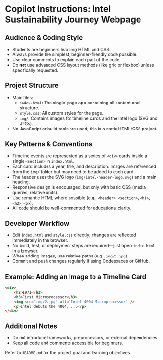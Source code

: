 
# Copilot Instructions: Intel Sustainability Journey Webpage

## Audience & Coding Style
- Students are beginners learning HTML and CSS.
- Always provide the simplest, beginner-friendly code possible.
- Use clear comments to explain each part of the code.
- Do **not** use advanced CSS layout methods (like grid or flexbox) unless specifically requested.

## Project Structure
- Main files:
	- `index.html`: The single-page app containing all content and structure.
	- `style.css`: All custom styles for the page.
	- `img/`: Contains images for timeline cards and the Intel logo (SVG and JPGs).
- No JavaScript or build tools are used; this is a static HTML/CSS project.

## Key Patterns & Conventions
- Timeline events are represented as a series of `<div>` cards inside a single `<section>` in `index.html`.
- Each card includes a year, title, and description. Images are referenced from the `img/` folder but may need to be added to each card.
- The header uses the SVG logo (`img/intel-header-logo.svg`) and a main heading.
- Responsive design is encouraged, but only with basic CSS (media queries, relative units).
- Use semantic HTML where possible (e.g., `<header>`, `<section>`, `<h1>`, `<h2>`, `<p>`).
- All code should be well-commented for educational clarity.

## Developer Workflow
- Edit `index.html` and `style.css` directly; changes are reflected immediately in the browser.
- No build, test, or deployment steps are required—just open `index.html` in a browser.
- When adding images, use relative paths (e.g., `img/1.jpg`).
- Commit and push changes regularly if using Codespaces or GitHub.

## Example: Adding an Image to a Timeline Card
```html
<div>
	<h2>1971</h2>
	<h3>First Microprocessor</h3>
	<img src="img/2.jpg" alt="Intel 4004 Microprocessor" />
	<p>Intel debuts the 4004, ...</p>
</div>
```

## Additional Notes
- Do not introduce frameworks, preprocessors, or external dependencies.
- Keep all code and comments accessible for beginners.

Refer to `README.md` for the project goal and learning objectives.
